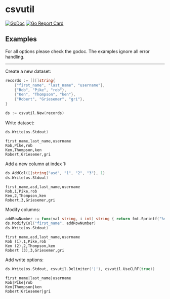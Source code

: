 # csvutil

[![GoDoc](https://godoc.org/github.com/sj14/csvutil?status.png)](https://godoc.org/github.com/sj14/csvutil)
[![Go Report Card](https://goreportcard.com/badge/github.com/sj14/csvutil)](https://goreportcard.com/report/github.com/sj14/csvutil)

## Examples

For all options please check the godoc.
The examples ignore all error handling.

---

Create a new dataset:

```go
records := [][]string{
    {"first_name", "last_name", "username"},
    {"Rob", "Pike", "rob"},
    {"Ken", "Thompson", "ken"},
    {"Robert", "Griesemer", "gri"},
}

ds := csvutil.New(records)
```

Write dataset:

```go
ds.Write(os.Stdout)
```

```text
first_name,last_name,username
Rob,Pike,rob
Ken,Thompson,ken
Robert,Griesemer,gri
```

Add a new column at index 1:

```go
ds.AddCol([]string{"asd", "1", "2", "3"}, 1)
ds.Write(os.Stdout)
```

```text
first_name,asd,last_name,username
Rob,1,Pike,rob
Ken,2,Thompson,ken
Robert,3,Griesemer,gri
```

Modify columns:

```go
addRowNumber := func(val string, i int) string { return fmt.Sprintf("%v (%v)", val, i) }
ds.ModifyCol("first_name", addRowNumber)
ds.Write(os.Stdout)
```

```text
first_name,asd,last_name,username
Rob (1),1,Pike,rob
Ken (2),2,Thompson,ken
Robert (3),3,Griesemer,gri
```

Add write options:

```go
ds.Write(os.Stdout, csvutil.Delimiter('|'), csvutil.UseCLRF(true))
```

```text
first_name|last_name|username
Rob|Pike|rob
Ken|Thompson|ken
Robert|Griesemer|gri
```
